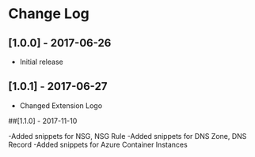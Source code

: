 # Change Log

## [1.0.0] - 2017-06-26
- Initial release

## [1.0.1] - 2017-06-27
- Changed Extension Logo

##[1.1.0] - 2017-11-10

-Added snippets for NSG, NSG Rule
-Added snippets for DNS Zone, DNS Record
-Added snippets for Azure Container Instances
